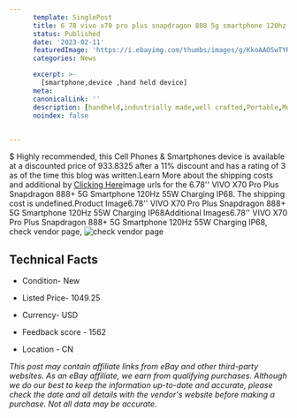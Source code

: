 ```yaml
---
      template: SinglePost
      title: 6 78 vivo x70 pro plus snapdragon 888 5g smartphone 120hz 55w charging ip68
      status: Published
      date: '2023-02-11'
      featuredImage: 'https://i.ebayimg.com/thumbs/images/g/KkoAAOSwTYRiRXir/s-l225.jpg'
      categories: News

      excerpt: >-
        [smartphone,device ,hand held device]
      meta:
      canonicalLink: ''
      description: [handheld,industrially made,well crafted,Portable,Mobile,Compact,Convenient,Lightweight,Maneuverable,Man-portable,Miniature,Carriable,Hand-held,Light,Holdable,Transportable,Mobile device,Pocket-sized,On-the-go,Wireless,Cordless,Compact size,Convenient size, smartphone,device ,hand held device]
      noindex: false

        
---
```

$
    Highly recommended, this Cell Phones & Smartphones device is available at a discounted price of 933.8325 after a 11% discount and has a rating of 3 as of the time this blog was written.Learn More about the shipping costs and additional by [Clicking Here](https://www.ebay.com/itm/313937353770?hash=item49181fdc2a%3Ag%3AKkoAAOSwTYRiRXir&mkevt=1&mkcid=1&mkrid=711-53200-19255-0&campid=%253CePNCampaignId%253E&customid=%253CreferenceId%253E&toolid=10049)image urls for the 6.78'' VIVO X70 Pro Plus Snapdragon 888+ 5G Smartphone 120Hz 55W Charging IP68. The shipping cost is undefined.Product Image6.78'' VIVO X70 Pro Plus Snapdragon 888+ 5G Smartphone 120Hz 55W Charging IP68Additional Images6.78'' VIVO X70 Pro Plus Snapdragon 888+ 5G Smartphone 120Hz 55W Charging IP68, check vendor page, ![check vendor page](https://origin-galleryplus.ebayimg.com/ws/web/313937353770_2_0_1/225x225.jpg,https://origin-galleryplus.ebayimg.com/ws/web/313937353770_3_0_1/225x225.jpg,https://origin-galleryplus.ebayimg.com/ws/web/313937353770_4_0_1/225x225.jpg,https://origin-galleryplus.ebayimg.com/ws/web/313937353770_5_0_1/225x225.jpg,https://origin-galleryplus.ebayimg.com/ws/web/313937353770_6_0_1/225x225.jpg,https://origin-galleryplus.ebayimg.com/ws/web/313937353770_7_0_1/225x225.jpg,https://origin-galleryplus.ebayimg.com/ws/web/313937353770_8_0_1/225x225.jpg,https://origin-galleryplus.ebayimg.com/ws/web/313937353770_9_0_1/225x225.jpg,https://origin-galleryplus.ebayimg.com/ws/web/313937353770_10_0_1/225x225.jpg,https://origin-galleryplus.ebayimg.com/ws/web/313937353770_11_0_1/225x225.jpg,https://origin-galleryplus.ebayimg.com/ws/web/313937353770_12_0_1/225x225.jpg)
    
    

 ## Technical Facts 



     
      

 - Condition- New 


      

 - Listed Price- 1049.25 


      

 - Currency- USD 


      

 - Feedback score - 1562 


      

 - Location - CN 


      
      

 *_This post may contain affiliate links from eBay and other third-party websites. As an eBay affiliate, we earn from qualifying purchases. Although we do our best to keep the information up-to-date and accurate, please check the date and all details with the vendor's website before making a purchase. Not all data may be accurate._*



    
    
    
    
    